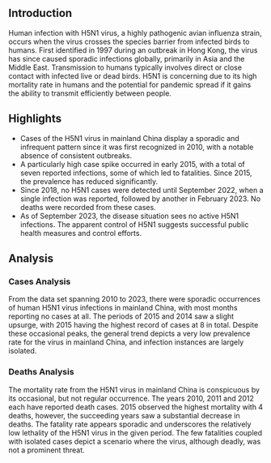 ## Introduction

Human infection with H5N1 virus, a highly pathogenic avian influenza strain, occurs when the virus crosses the species barrier from infected birds to humans. First identified in 1997 during an outbreak in Hong Kong, the virus has since caused sporadic infections globally, primarily in Asia and the Middle East. Transmission to humans typically involves direct or close contact with infected live or dead birds. H5N1 is concerning due to its high mortality rate in humans and the potential for pandemic spread if it gains the ability to transmit efficiently between people.

## Highlights

- Cases of the H5N1 virus in mainland China display a sporadic and infrequent pattern since it was first recognized in 2010, with a notable absence of consistent outbreaks. <br/>
- A particularly high case spike occurred in early 2015, with a total of seven reported infections, some of which led to fatalities. Since 2015, the prevalence has reduced significantly. <br/>
- Since 2018, no H5N1 cases were detected until September 2022, when a single infection was reported, followed by another in February 2023. No deaths were recorded from these cases. <br/>
- As of September 2023, the disease situation sees no active H5N1 infections. The apparent control of H5N1 suggests successful public health measures and control efforts.

## Analysis

### Cases Analysis
From the data set spanning 2010 to 2023, there were sporadic occurrences of human H5N1 virus infections in mainland China, with most months reporting no cases at all. The periods of 2015 and 2014 saw a slight upsurge, with 2015 having the highest record of cases at 8 in total. Despite these occasional peaks, the general trend depicts a very low prevalence rate for the virus in mainland China, and infection instances are largely isolated. 

### Deaths Analysis
The mortality rate from the H5N1 virus in mainland China is conspicuous by its occasional, but not regular occurrence. The years 2010, 2011 and 2012 each have reported death cases. 2015 observed the highest mortality with 4 deaths, however, the succeeding years saw a substantial decrease in deaths. The fatality rate appears sporadic and underscores the relatively low lethality of the H5N1 virus in the given period. The few fatalities coupled with isolated cases depict a scenario where the virus, although deadly, was not a prominent threat.
